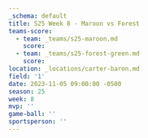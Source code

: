 ```yaml
---
_schema: default
title: S25 Week 8 - Maroon vs Forest
teams-score:
  - team: _teams/s25-maroon.md
    score:
  - team: _teams/s25-forest-green.md
    score:
location: _locations/carter-baron.md
field: '1'
date: 2023-11-05 09:00:00 -0500
season: 25
week: 8
mvp: ''
game-ball: ''
sportsperson: ''
---
```

